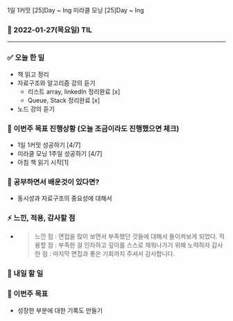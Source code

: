 1일 1커밋 [25]Day ~ Ing
미라클 모닝 [25]Day ~ Ing

### 📆 2022-01-27(목요일) TIL

---

### ✅ 오늘 한 일

- 책 읽고 정리
- 자료구조와 알고리즘 강의 듣기
  - 리스트 array, linkedIn 정리완료 [x]
  - Queue, Stack 정리완료 [x]
- 노드 강의 듣기

### 🐎 이번주 목표 진행상황 (오늘 조금이라도 진행했으면 체크)

- 1일 1커밋 성공하기 [4/7]
- 미라클 모닝 1주일 성공하기 [4/7]
- 아침 책 읽기 시작[1]

### 🤔 공부하면서 배운것이 있다면?

- 동시성과 자료구조의 중요성에 대해서

### ⚡ 느낀, 적용, 감사할 점

- > 느낀 점 : 면접을 많이 보면서 부족했던 것들에 대해서 돌이켜보게 되었다.
  > 적용할 점 : 부족한 걸 인자하고 깊이를 스스로 채워나가기 위해 노력하자
  > 감사한 점 : 마지막 면접과 좋은 기회까지 주셔서 감사합니다.

### 🚀 내일 할 일

### 🎯 이번주 목표

- 성장한 부분에 대한 기록도 만들기
